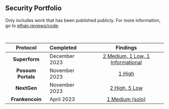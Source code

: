 ## Security Portfolio

Only includes work that has been published publicly. For more information, go to [ethan.reviews/code](https://ethan.reviews/code).

<br>


<center>

| Protocol   | Completed      | Findings      |
| :--------: | :----------    | :-----------: |
| **Superform**  | December 2023  | [2 Medium, 1 Low, 1 Informational](https://github.com/ethanbennett/portfolio/blob/main/findings/Superform.md) |
| **Possum Portals** | November 2023 | [1 High](https://github.com/ethanbennett/portfolio/blob/main/findings/Possum.md) |
| **NextGen** | November 2023 | [2 High, 5 Low](https://github.com/ethanbennett/portfolio/blob/main/findings/NextGen.md) |
| **Frankencoin** | April 2023 | [1 Medium (solo)](https://github.com/ethanbennett/portfolio/blob/main/findings/Frankencoin.md) |

</center>
